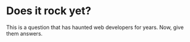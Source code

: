 Does it rock yet?
=================

This is a question that has haunted web developers for years. Now, give them answers.